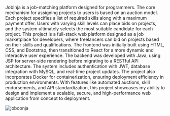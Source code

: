 JobInja is a job-matching platform designed for programmers. The core mechanism for assigning projects to users is based on an auction model. Each project specifies a list of required skills along with a maximum payment offer. Users with varying skill levels can place bids on projects, and the system ultimately selects the most suitable candidate for each project.
This project is a full-stack web platform designed as a job marketplace for developers, where freelancers can bid on projects based on their skills and qualifications. The frontend was initially built using HTML, CSS, and Bootstrap, then transitioned to React for a more dynamic and interactive user experience. The backend was developed with Java, using JSP for server-side rendering before migrating to a RESTful API architecture. The system includes authentication with JWT, database integration with MySQL, and real-time project updates. The project also incorporates Docker for containerization, ensuring deployment efficiency in production environments. With features like automated auctions, skill endorsements, and API standardization, this project showcases my ability to design and implement a scalable, secure, and high-performance web application from concept to deployment.

![joboonja](https://github.com/user-attachments/assets/f47ce05c-3f19-4287-94b4-7f0fda19e0f1)

